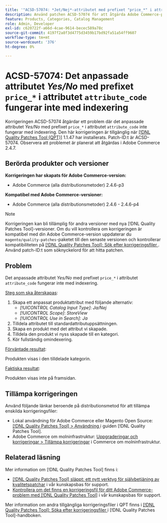 ```yaml
---
title: '"ACSD-57074: *Jet/Nej*-attributet med prefixet "price_*" i attributet "attribute_code" fungerar inte med indexering"'
description: Använd patchen ACSD-57074 för att åtgärda Adobe Commerce-problemet där det anpassade attributet *Yes/No* med prefixet "price_*" i attributet "attribute_code" inte fungerar med indexering.
feature: Products, Categories, Catalog Management
role: Admin, Developer
exl-id: c620722f-a66d-4cae-9614-becec589a78c
source-git-commit: 4197f2a8f3d4775d3459b17bd92fa51a54ff9607
workflow-type: tm+mt
source-wordcount: '376'
ht-degree: 0%

---
```


# ACSD-57074: Det anpassade attributet *Yes/No* med prefixet `price_*` i attributet `attribute_code` fungerar inte med indexering

Korrigeringen ACSD-57074 åtgärdar ett problem där det anpassade attributet *Yes/No* med prefixet `price_*` i attributet `attribute_code` inte fungerar med indexering. Den här korrigeringen är tillgänglig när [[!DNL Quality Patches Tool (QPT)]](/help/announcements/adobe-commerce-announcements/magento-quality-patches-released-new-tool-to-self-serve-quality-patches.md) 1.1.47 har installerats. Patch-ID:t är ACSD-57074. Observera att problemet är planerat att åtgärdas i Adobe Commerce 2.4.7.

## Berörda produkter och versioner

**Korrigeringen har skapats för Adobe Commerce-version:**

* Adobe Commerce (alla distributionsmetoder) 2.4.6-p3

**Kompatibel med Adobe Commerce-versioner:**

* Adobe Commerce (alla distributionsmetoder) 2.4.6 - 2.4.6-p4

>[!NOTE]
>
>Korrigeringen kan bli tillämplig för andra versioner med nya [!DNL Quality Patches Tool]-versioner. Om du vill kontrollera om korrigeringen är kompatibel med din Adobe Commerce-version uppdaterar du `magento/quality-patches`-paketet till den senaste versionen och kontrollerar kompatibiliteten på [[!DNL Quality Patches Tool]: Sök efter korrigeringsfiler ](https://experienceleague.adobe.com/tools/commerce-quality-patches/index.html). Använd patch-ID:t som söknyckelord för att hitta patchen.

## Problem

Det anpassade attributet *Yes/No* med prefixet `price_*` i attributet `attribute_code` fungerar inte med indexering.

<u>Steg som ska återskapas</u>:

1. Skapa ett anpassat produktattribut med följande alternativ:
   * *[!UICONTROL Catalog Input Type]*: *Ja/Nej*
   * *[!UICONTROL Scope]*: *StoreView*
   * *[!UICONTROL Use in Search]*: *Ja*
1. Tilldela attributet till standardattributuppsättningen.
1. Skapa en produkt med det attribut vi skapade.
1. Tilldela den produkt vi nyss skapade till en kategori.
1. Kör fullständig omindexering.

<u>Förväntade resultat</u>:

Produkten visas i den tilldelade kategorin.

<u>Faktiska resultat</u>:

Produkten visas inte på framsidan.

## Tillämpa korrigeringen

Använd följande länkar beroende på distributionsmetod för att tillämpa enskilda korrigeringsfiler:

* Lokal användning för Adobe Commerce eller Magento Open Source: [[!DNL Quality Patches Tool] > Användning ](https://experienceleague.adobe.com/docs/commerce-operations/tools/quality-patches-tool/usage.html) i guiden [!DNL Quality Patches Tool].
* Adobe Commerce om molninfrastruktur: [Uppgraderingar och korrigeringar > Tillämpa korrigeringar](https://experienceleague.adobe.com/docs/commerce-cloud-service/user-guide/develop/upgrade/apply-patches.html) i Commerce om molninfrastruktur.

## Relaterad läsning

Mer information om [!DNL Quality Patches Tool] finns i:

* [[!DNL Quality Patches Tool] släppt: ett nytt verktyg för självbetjäning av kvalitetspatchar](/help/announcements/adobe-commerce-announcements/magento-quality-patches-released-new-tool-to-self-serve-quality-patches.md) i vår kunskapsbas för support.
* [Kontrollera om det finns en korrigeringsfil för ditt Adobe Commerce-problem med  [!DNL Quality Patches Tool]](/help/support-tools/patches-available-in-qpt-tool/check-patch-for-magento-issue-with-magento-quality-patches.md) i vår kunskapsbas för support.

Mer information om andra tillgängliga korrigeringsfiler i QPT finns i [[!DNL Quality Patches Tool]: Söka efter korrigeringsfiler ](https://experienceleague.adobe.com/tools/commerce-quality-patches/index.html) i [!DNL Quality Patches Tool]-handboken.
